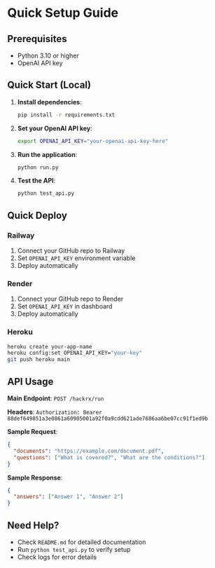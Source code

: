 # Quick Setup Guide

## Prerequisites
- Python 3.10 or higher
- OpenAI API key

## Quick Start (Local)

1. **Install dependencies**:
   ```bash
   pip install -r requirements.txt
   ```

2. **Set your OpenAI API key**:
   ```bash
   export OPENAI_API_KEY="your-openai-api-key-here"
   ```

3. **Run the application**:
   ```bash
   python run.py
   ```

4. **Test the API**:
   ```bash
   python test_api.py
   ```

## Quick Deploy

### Railway
1. Connect your GitHub repo to Railway
2. Set `OPENAI_API_KEY` environment variable
3. Deploy automatically

### Render
1. Connect your GitHub repo to Render
2. Set `OPENAI_API_KEY` in dashboard
3. Deploy automatically

### Heroku
```bash
heroku create your-app-name
heroku config:set OPENAI_API_KEY="your-key"
git push heroku main
```

## API Usage

**Main Endpoint**: `POST /hackrx/run`

**Headers**: `Authorization: Bearer 88def649851a3e0861a60905001a92f0a9cdd621ade7686aa6be07cc91f1ed9b`

**Sample Request**:
```json
{
  "documents": "https://example.com/document.pdf",
  "questions": ["What is covered?", "What are the conditions?"]
}
```

**Sample Response**:
```json
{
  "answers": ["Answer 1", "Answer 2"]
}
```

## Need Help?
- Check `README.md` for detailed documentation
- Run `python test_api.py` to verify setup
- Check logs for error details